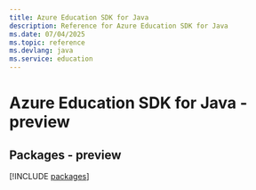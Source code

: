 ```yaml
---
title: Azure Education SDK for Java
description: Reference for Azure Education SDK for Java
ms.date: 07/04/2025
ms.topic: reference
ms.devlang: java
ms.service: education
---
```

# Azure Education SDK for Java - preview
## Packages - preview
[!INCLUDE [packages](education-index.md)]